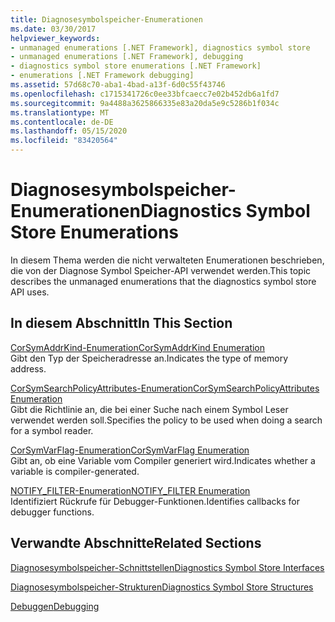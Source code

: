 ```yaml
---
title: Diagnosesymbolspeicher-Enumerationen
ms.date: 03/30/2017
helpviewer_keywords:
- unmanaged enumerations [.NET Framework], diagnostics symbol store
- unmanaged enumerations [.NET Framework], debugging
- diagnostics symbol store enumerations [.NET Framework]
- enumerations [.NET Framework debugging]
ms.assetid: 57d68c70-aba1-4bad-a13f-6d0c55f43746
ms.openlocfilehash: c1715341726c0ee33bfcaecc7e02b452db6a1fd7
ms.sourcegitcommit: 9a4488a3625866335e83a20da5e9c5286b1f034c
ms.translationtype: MT
ms.contentlocale: de-DE
ms.lasthandoff: 05/15/2020
ms.locfileid: "83420564"
---
```

# <a name="diagnostics-symbol-store-enumerations"></a><span data-ttu-id="41208-102">Diagnosesymbolspeicher-Enumerationen</span><span class="sxs-lookup"><span data-stu-id="41208-102">Diagnostics Symbol Store Enumerations</span></span>
<span data-ttu-id="41208-103">In diesem Thema werden die nicht verwalteten Enumerationen beschrieben, die von der Diagnose Symbol Speicher-API verwendet werden.</span><span class="sxs-lookup"><span data-stu-id="41208-103">This topic describes the unmanaged enumerations that the diagnostics symbol store API uses.</span></span>  
  
## <a name="in-this-section"></a><span data-ttu-id="41208-104">In diesem Abschnitt</span><span class="sxs-lookup"><span data-stu-id="41208-104">In This Section</span></span>  
 [<span data-ttu-id="41208-105">CorSymAddrKind-Enumeration</span><span class="sxs-lookup"><span data-stu-id="41208-105">CorSymAddrKind Enumeration</span></span>](corsymaddrkind-enumeration.md)  
 <span data-ttu-id="41208-106">Gibt den Typ der Speicheradresse an.</span><span class="sxs-lookup"><span data-stu-id="41208-106">Indicates the type of memory address.</span></span>  
  
 [<span data-ttu-id="41208-107">CorSymSearchPolicyAttributes-Enumeration</span><span class="sxs-lookup"><span data-stu-id="41208-107">CorSymSearchPolicyAttributes Enumeration</span></span>](corsymsearchpolicyattributes-enumeration.md)  
 <span data-ttu-id="41208-108">Gibt die Richtlinie an, die bei einer Suche nach einem Symbol Leser verwendet werden soll.</span><span class="sxs-lookup"><span data-stu-id="41208-108">Specifies the policy to be used when doing a search for a symbol reader.</span></span>  
  
 [<span data-ttu-id="41208-109">CorSymVarFlag-Enumeration</span><span class="sxs-lookup"><span data-stu-id="41208-109">CorSymVarFlag Enumeration</span></span>](corsymvarflag-enumeration.md)  
 <span data-ttu-id="41208-110">Gibt an, ob eine Variable vom Compiler generiert wird.</span><span class="sxs-lookup"><span data-stu-id="41208-110">Indicates whether a variable is compiler-generated.</span></span>  
  
 [<span data-ttu-id="41208-111">NOTIFY_FILTER-Enumeration</span><span class="sxs-lookup"><span data-stu-id="41208-111">NOTIFY_FILTER Enumeration</span></span>](notify-filter-enumeration.md)  
 <span data-ttu-id="41208-112">Identifiziert Rückrufe für Debugger-Funktionen.</span><span class="sxs-lookup"><span data-stu-id="41208-112">Identifies callbacks for debugger functions.</span></span>  
  
## <a name="related-sections"></a><span data-ttu-id="41208-113">Verwandte Abschnitte</span><span class="sxs-lookup"><span data-stu-id="41208-113">Related Sections</span></span>  
 [<span data-ttu-id="41208-114">Diagnosesymbolspeicher-Schnittstellen</span><span class="sxs-lookup"><span data-stu-id="41208-114">Diagnostics Symbol Store Interfaces</span></span>](diagnostics-symbol-store-interfaces.md)  
  
 [<span data-ttu-id="41208-115">Diagnosesymbolspeicher-Strukturen</span><span class="sxs-lookup"><span data-stu-id="41208-115">Diagnostics Symbol Store Structures</span></span>](diagnostics-symbol-store-structures.md)  
  
 [<span data-ttu-id="41208-116">Debuggen</span><span class="sxs-lookup"><span data-stu-id="41208-116">Debugging</span></span>](../debugging/index.md)
